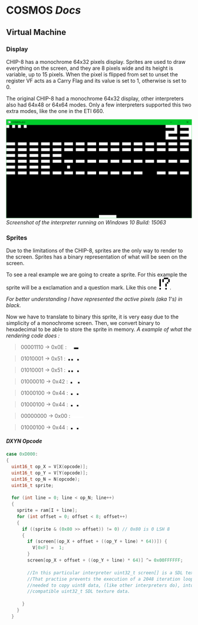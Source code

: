 # **COSMOS** _Docs_

## Virtual Machine
### Display

CHIP-8 has a monochrome 64x32 pixels display. Sprites are used to draw everything on the screen, and they are 8 pixels wide and its height is variable, up to 15 pixels.
When the pixel is flipped from set to unset the register VF acts as a Carry Flag and its value is set to 1, otherwise is set to 0.

The original CHIP-8 had a monochrome 64x32 display, other interpreters also had 64x48 or 64x64 modes. Only a few interpreters supported this two extra modes, like the one in the ETI 660.

![cosmos-win-testbuild](img/cosmos-win-testbuild.png)
_Screenshot of the interpreter running on Windows 10 Build: 15063_

### Sprites

Due to the limitations of the CHIP-8, sprites are the only way to render to the screen.
Sprites has a binary representation of what will be seen on the screen.

To see a real example we are going to create a sprite. For this example the sprite will be a exclamation and a question mark. Like this one  ![](img/sprite.png).

_For better understanding I have represented the active pixels (aka 1's) in black._

Now we have to translate to binary this sprite, it is very easy due to the simplicity of a monochrome screen. Then, we convert binary to hexadecimal to be able to store the sprite in memory. _A example of what the rendering code does :_

> 00001110  -> 0x0E : ![](img/sprite_row1.png)

> 01010001  -> 0x51 : ![](img/sprite_row2.png)

> 01010001  -> 0x51 : ![](img/sprite_row2.png)

> 01000010  -> 0x42 : ![](img/sprite_row4.png)

> 01000100  -> 0x44 : ![](img/sprite_row5.png)

> 01000100  -> 0x44 : ![](img/sprite_row5.png)

> 00000000  -> 0x00 : ![](img/sprite_row7.png)

> 01000100  -> 0x44 : ![](img/sprite_row5.png)

#### _DXYN Opcode_

``` cpp
case 0xD000:
{
  uint16_t op_X = V[X(opcode)];
  uint16_t op_Y = V[Y(opcode)];
  uint16_t op_N = N(opcode);
  uint16_t sprite;

  for (int line = 0; line < op_N; line++)
  {
    sprite = ram[I + line];
    for (int offset = 0; offset < 8; offset++)
    {
      if ((sprite & (0x80 >> offset)) != 0) // 0x80 is 0 LSH 8
      {
        if (screen[(op_X + offset + ((op_Y + line) * 64))])	{
          V[0xF] =  1;
        }
        screen[op_X + offset + ((op_Y + line) * 64)] ^= 0x00FFFFFF;

        //In this particular interpreter uint32_t screen[] is a SDL texture buffer.
        //That practise prevents the execution of a 2048 iteration loop
        //needed to copy uint8 data, (like other interpreters do), into a
        //compatible uint32_t SDL texture data.

      }
    }
  }
```
